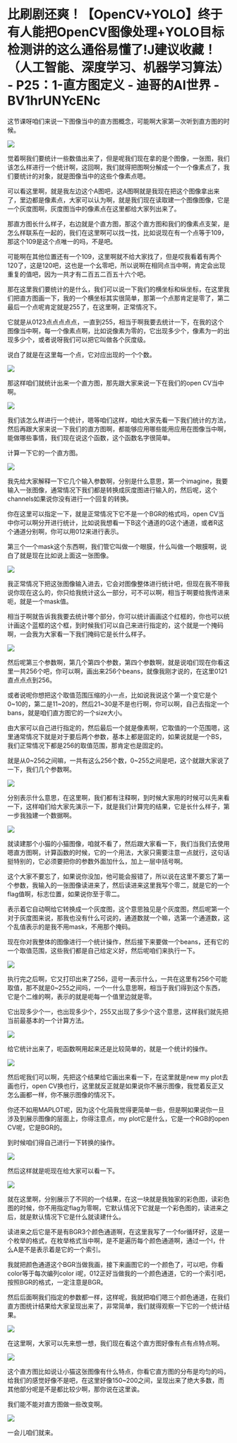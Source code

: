 # 比刷剧还爽！【OpenCV+YOLO】终于有人能把OpenCV图像处理+YOLO目标检测讲的这么通俗易懂了!J建议收藏！（人工智能、深度学习、机器学习算法） - P25：1-直方图定义 - 迪哥的AI世界 - BV1hrUNYcENc

这节课呀咱们来说一下图像当中的直方图概念，可能啊大家第一次听到直方图的时候。

![](img/3f88dc472902567328f0043ae0f39ab1_1.png)

觉着啊我们要统计一些数值出来了，但是呢我们现在拿的是个图像，一张图，我们该怎么样进行一个统计啊，这回啊，我们就得把图啊分解成一个一个像素点了，我们要统计的对象，就是图像当中的这些个像素点嗯。

可以看这里啊，就是我左边这个A图吧，这A图啊就是我现在把这个图像拿出来了，里边都是像素点，大家可以认为啊，就是我们现在读取建一个图像图像，它是一个灰度图啊，灰度图当中的像素点在这里都给大家列出来了。

那直方图长什么样子，右边就是个直方图，那这个直方图和我们的像素点支架，是怎么样联系在一起的，我们在这里啊可以找一找，比如说现在有一个点等于109，那这个109是这个点唯一的吗，不是吧。

可能啊在其他位置还有一个109，这里啊就不给大家找了，但是哎我看着有两个120了，这是120吧，这也是一个幺零吧，所以说啊在相同点当中啊，肯定会出现重复的值吧，因为一共才有二百五二百五十六个吧。

那在这里我们要统计的是什么，我们可以说一下我们的横坐标和纵坐标，在这里我们把直方图画一下，我的一个横坐标其实很简单，那第一个点那肯定是零了，第二最后一个点呢肯定就是255了，在这里啊，正常情况下。

它就是从0123点点点点点，一直到255，相当于啊我要去统计一下，在我的这个图像当中啊，每一个像素点啊，比如说像素为零的，它出现多少个，像素为一的出现多少个，或者说呀我们可以把它叫做各个灰度级。

说白了就是在这里每一个点，它对应出现的一个个数。

![](img/3f88dc472902567328f0043ae0f39ab1_3.png)

那这样咱们就统计出来一个直方图，那先跟大家来说一下在我们的open CV当中啊。

![](img/3f88dc472902567328f0043ae0f39ab1_5.png)

我们该怎么样进行一个统计，嗯等咱们这样，咱给大家先看一下我们统计的方法，然后再跟大家来说一下我们的直方图啊，都能够应用哪些能用应用在图像当中啊，能做哪些事情，我们现在说这个函数，这个函数名字很简单。

计算一下它的一个直方图。

![](img/3f88dc472902567328f0043ae0f39ab1_7.png)

我先给大家解释一下它几个输入参数啊，分别是什么意思，第一个imagine，我要输入一张图像，通常情况下我们都是转换成灰度图进行输入的，然后呢，这个channels如果说你没有进行一个回复的转换。

你在这里可以指定一下，就是正常情况下它不是一个BGR的格式吗，open CV当中你可以啊分开进行统计，比如说我想看一下B这个通道的G这个通道，或者R这个通道分别啊，你可以用012来进行表示。

第三个一个mask这个东西啊，我们管它叫做一个眼膜，什么叫做一个眼膜啊，说白了就是现在比如说上面这一张图像。



![](img/3f88dc472902567328f0043ae0f39ab1_9.png)

我正常情况下把这张图像输入进去，它会对图像整体进行统计吧，但现在我不带我说你现在这么的，你只给我统计这么一部分，可不可以啊，相当于啊要给我传进来呃，就是一个mask值。

相当于啊就告诉我我要去统计哪个部分，你可以统计画画这个红框的，你也可以统计画这个蓝框的这个框，到时候我们可以自己来进行指定的，这个就是一个掩码啊，一会我为大家看一下我们掩码它是长什么样子。



![](img/3f88dc472902567328f0043ae0f39ab1_11.png)

然后呢第三个参数啊，第几个第四个参数，第四个参数啊，就是说咱们现在你看这里一共256个吧，你可以啊，画出来256个beans，就像我刚才说的，在这里0121直点点点到256。

或者说呢你想把这个取值范围压缩的小一点，比如说我说这个第一个变它是个0~10的，第二是11~20的，然后21~30是不是也行啊，你可以啊，自己去指定一个bans，就是咱们直方图它的一个size大小。

由大家可以自己进行指定的，然后最后一个就是像素啊，它取值的一个范围嗯，这里通常情况下就是对于要后两个参数，基本上都是固定的，如果说就是一个BS，我们正常情况下都是256的取值范围，那肯定也是固定的。

就是从0~256之间嘛，一共有这么256个数，0~255之间是吧，这个就跟大家说了一下，我们几个参数啊。



![](img/3f88dc472902567328f0043ae0f39ab1_13.png)

分别表示什么意思，在这里啊，我们都有注释啊，到时候大家用的时候可以先来看一下，这样咱们给大家先演示一下，就是我们计算完的结果，它是长什么样子，第一步我独建一个数据啊。



![](img/3f88dc472902567328f0043ae0f39ab1_15.png)

就读建那个小猫的小猫图像，咱就不看了，然后跟大家看一下，我们当我们去使用嗯直方图啊，计算函数的时候，它的一个用法，大家只需要注意一点就行，这句话挺特别的，它必须要把你的参数外面加什么，加上一层中括号啊。

这个大家不要忘了，如果说你没加，他可能会报错了，所以说在这里不要忘了第一个参数，我输入的一张图像读进来了，然后读进来这里我写个零二，就是它的一个flag值啊，标志位置，如果说你至于零二。

表示着它自动啊给它转换成一个灰度图，这个意思独见是个灰度图，然后呢第一个对于灰度图来说，那我也没有什么可说的，通道数就一个嘛，选第一个通道数，这个乱值表示的是我不用mask，不用那个掩码。

现在你对我整体的图像进行一个统计操作，然后接下来要做一个beans，还有它的一个取值范围，这些我们都是自己给定义好，然后呢咱们来执行一下。



![](img/3f88dc472902567328f0043ae0f39ab1_17.png)

执行完之后啊，它又打印出来了256，逗号一表示什么，一共在这里有256个可能取值，那不就是0~255之间吗，一个一什么意思啊，相当于我们得到这个东西，它是个二维的啊，表示的就是呃每一个值里边就是零。

它出现多少个一，也出现多少个，255又出现了多少个这个意思，这样我们就先把当前最基本的一个计算方法。

![](img/3f88dc472902567328f0043ae0f39ab1_19.png)

给它统计出来了，呃函数啊用起来还是比较简单的，就是一个统计的操作。

![](img/3f88dc472902567328f0043ae0f39ab1_21.png)

然后呢我们可以啊，先把这个结果给它画出来看一下，在这里就是new my plot去画也行，open CV换也行，这里就反正就是如果说你不展示图像，我觉着反正又怎么画都一样，你不展示图像的情况下。

你还不如用MAPLOT呢，因为这个化简我觉得更简单一些，但是啊如果说你一旦涉及到展示图像的层面上，你得注意点，my plot它是什么，它是一个RGB的open CV呢，它是BGR的。

到时候咱们得自己进行一下转换的操作。

![](img/3f88dc472902567328f0043ae0f39ab1_23.png)

然后这样就是呃现在给大家可以看一下。

![](img/3f88dc472902567328f0043ae0f39ab1_25.png)

就在这里啊，分别展示了不同的一个结果，在这一块就是我独家的彩色图，读彩色图的时候，你不用指定flag为零啊，它默认情况下它就是一个彩色图的，读进来之后，就是默认情况下它是什么就读建什么。

读进来之后它是不是有BGR3个颜色通道啊，在这里我写了一个for循环好，这是一个枚举的格式，在枚举格式当中啊，是不是遍历每个颜色通道啊，通过一个I，什么A是不是表示着是它的一个索引。

我就把颜色通道这个BGR当做我画，接下来画图它的一个颜色了，可以吧，你看color等于每次编列color i呢，012正好当做我的一个颜色通道，它的一个索引吧，按照BGR的格式，一定注意是BGR。

然后后面啊我们指定的参数都一样，这样呢，我就把咱们嗯三个颜色通道，在我们直方图统计结果给大家呈现出来了，非常简单，我们就得观察一下它的一个统计结果。



![](img/3f88dc472902567328f0043ae0f39ab1_27.png)

在这里啊，大家可以先来想一想，我们现在看这个直方图好像有点有点特点啊。

![](img/3f88dc472902567328f0043ae0f39ab1_29.png)

这个直方图比如说让小猫这张图像有什么特点，你看它直方图的分布是均匀的吗，给我们的感觉好像不是吧，在这里好像150~200之间，呈现出来了绝大多数，而其他部分呢是不是都比较少啊，那你说在这里诶。

我们能不能对直方图做一些改变啊。

![](img/3f88dc472902567328f0043ae0f39ab1_31.png)

一会儿咱们就来。